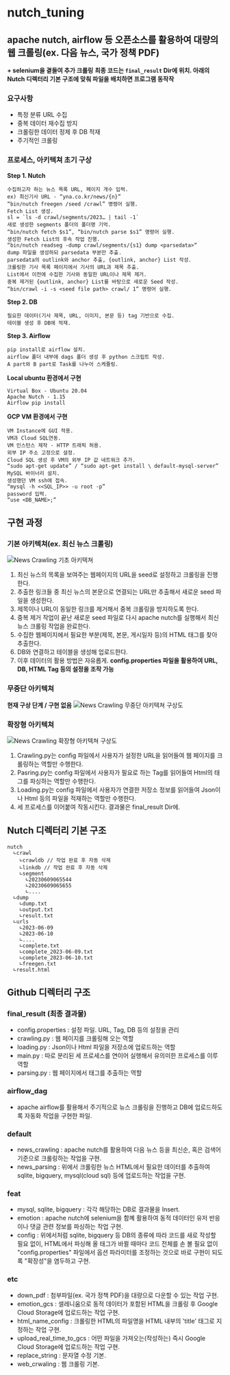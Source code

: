# nutch_tuning
## apache nutch, airflow 등 오픈소스를 활용하여 대량의 웹 크롤링(ex. 다음 뉴스, 국가 정책 PDF)
**+ selenium을 곁들여 추가 크롤링**
**최종 코드는 `final_result` Dir에 위치. 아래의 Nutch 디렉터리 기본 구조에 맞춰 파일을 배치하면 프로그램 동작작**

### 요구사항
- 특정 분류 URL 수집
- 중복 데이터 재수집 방지
- 크롤링한 데이터 정제 후 DB 적재
- 주기적인 크롤링

### 프로세스, 아키텍쳐 초기 구상
**Step 1. Nutch**
```
수집하고자 하는 뉴스 목록 URL, 페이지 개수 입력.
ex) 최신기사 URL - “yna.co.kr/news/{n}”
“bin/nutch freegen /seed /crawl” 명령어 실행.
Fetch List 생성.
sl = `ls -d crawl/segments/2023… | tail -1`
새로 생성한 segments 폴더의 폴더명 기억.
“bin/nutch fetch $s1”, “bin/nutch parse $s1” 명령어 실행.
생성한 Fetch List의 후속 작업 진행.
“bin/nutch readseg -dump crawl/segments/{s1} dump <parsedata>“
dump 파일을 생성하되 parsedata 부분만 추출.
parsedata의 outlink와 anchor 추출, {outlink, anchor} List 작성.
크롤링한 기사 목록 페이지에서 기사의 URL과 제목 추출.
List에서 이전에 수집한 기사와 동일한 URL이나 제목 제거.
중복 제거된 {outlink, anchor} List를 바탕으로 새로운 Seed 작성.
“bin/crawl -i -s <seed file path> crawl/ 1” 명령어 실행.
```
**Step 2. DB**
```
필요한 데이터(기사 제목, URL, 이미지, 본문 등) tag 기반으로 수집.
테이블 생성 후 DB에 적재.
```
**Step 3. Airflow**
```
pip install로 airflow 설치.
airflow 폴더 내부에 dags 폴더 생성 후 python 스크립트 작성.
A part와 B part로 Task를 나누어 스케쥴링.
```

**Local ubuntu 환경에서 구현**
```
Virtual Box - Ubuntu 20.04
Apache Nutch - 1.15
Airflow pip install
```

**GCP VM 환경에서 구현**
```
VM Instance에 GUI 적용.
VM과 Cloud SQL연동.
VM 인스턴스 제작 - HTTP 트래픽 허용.
외부 IP 주소 고정으로 설정.
Cloud SQL 생성 후 VM의 외부 IP 값 네트워크 추가.
“sudo apt-get update” / “sudo apt-get install \ default-mysql-server”
MySQL 바이너리 설치.
생성했던 VM ssh에 접속.
“mysql -h <<SQL_IP>> -u root -p”
password 입력.
“use <DB_NAME>;”
```

## 구현 과정
### 기본 아키텍쳐(ex. 최신 뉴스 크롤링)
![News Crawling 기초 아키텍쳐](https://github.com/21latte1007/nutch_tuning/assets/136875503/f9e977f5-6721-401a-a62b-1b5d9d6a2dc7)
1. 최신 뉴스의 목록을 보여주는 웹페이지의 URL을 seed로 설정하고 크롤링을 진행한다.
2. 추출한 링크들 중 최신 뉴스의 본문으로 연결되는 URL만 추출해서 새로운 seed 파일을 생성한다.
3. 제목이나 URL이 동일한 링크를 제거해서 중복 크롤링을 방지하도록 한다.
4. 중복 제거 작업이 끝난 새로운 seed 파일로 다시 apache nutch를 실행해서 최신 뉴스 크롤링 작업을 완료한다.
5. 수집한 웹페이지에서 필요한 부분(제목, 본문, 게시일자 등)의 HTML 태그를 찾아 추출한다.
6. DB와 연결하고 테이블을 생성해 업로드한다.
7. 이후 데이터의 활용 방법은 자유롭게.
**config.properties 파일을 활용하여 URL, DB, HTML Tag 등의 설정을 조작 가능**

### 무중단 아키텍쳐
**현재 구상 단계 / 구현 없음**
![News Crawling 무중단 아키텍쳐 구상도](https://github.com/21latte1007/nutch_tuning/assets/136875503/8506e228-6acc-4bdf-9288-bb75f61b2d56)

### 확장형 아키텍쳐
![News Crawling 확장형 아키텍쳐 구상도](https://github.com/21latte1007/nutch_tuning/assets/136875503/48125772-d265-49f8-b5e4-95a52cd5498c)
1. Crawling.py는 config 파일에서 사용자가 설정한 URL을 읽어들여 웹 페이지를 크롤링하는 역할만 수행한다.
2. Pasring.py는 config 파일에서 사용자가 필요로 하는 Tag를 읽어들여 Html의 태그를 파싱하는 역할만 수행한다.
3. Loading.py는 config 파일에서 사용자가 연결한 저장소 정보를 읽어들여 Json이나 Html 등의 파일을 적재하는 역할만 수행한다.
4. 세 프로세스를 이어붙여 작동시킨다. 결과물은 final_result Dir에.

## Nutch 디렉터리 기본 구조
```
nutch
  ∟crawl
    ∟crawldb // 작업 완료 후 자동 삭제
    ∟linkdb // 작업 완료 후 자동 삭제
    ∟segment
      ∟20230609065544
      ∟20230609065655
      ∟....
  ∟dump
    ∟dump.txt
    ∟output.txt
    ∟result.txt
  ∟urls
    ∟2023-06-09
    ∟2023-06-10
    ∟....
    ∟complete.txt
    ∟complete_2023-06-09.txt
    ∟complete_2023-06-10.txt
    ∟freegen.txt
  ∟result.html
```

## Github 디렉터리 구조
### final_result (최종 결과물)
- config.properties : 설정 파일. URL, Tag, DB 등의 설정을 관리
- crawling.py : 웹 페이지를 크롤링해 오는 역할
- loading.py : Json이나 Html 파일을 저장소에 업로드하는 역할
- main.py : 따로 분리된 세 프로세스를 연이어 실행해서 유의미한 프로세스를 이루 역할
- parsing.py : 웹 페이지에서 태그를 추출하는 역할

### airflow_dag
- apache airflow를 활용해서 주기적으로 뉴스 크롤링을 진행하고 DB에 업로드하도록 자동화 작업을 구현한 파일.

### default
- news_crawling : apache nutch를 활용하여 다음 뉴스 등을 최신순, 혹은 검색어 기준으로 크롤링하는 작업을 구현.
- news_parsing : 위에서 크롤링한 뉴스 HTML에서 필요한 데이터를 추출하여 sqlite, bigquery, mysql(cloud sql) 등에 업로드하는 작업을 구현.

### feat
- mysql, sqlite, bigquery : 각각 해당하는 DB로 결과물을 Insert.
- emotion : apache nutch에 selenium을 함꼐 활용하여 동적 데이터인 유저 반응이나 댓글 관련 정보를 파싱하는 작업 구현.
- config : 위에서처럼 sqlite, bigquery 등 DB의 종류에 따라 코드를 새로 작성할 필요 없이, HTML에서 파싱해 올 태그가 바뀔 때마다 코드 전체를 손 볼 필요 없이 "config.properties" 파일에서 옵션 파라미터를 조정하는 것으로 바로 구현이 되도록 "확장성"을 염두하고 구현.

### etc
- down_pdf : 첨부파일(ex. 국가 정책 PDF)을 대량으로 다운할 수 있는 작업 구현.
- emotion_gcs : 셀레니움으로 동적 데이터가 포함된 HTML을 크롤링 후 Google Cloud Storage에 업로드하는 작업 구현.
- html_name_config : 크롤링한 HTML의 파일명을 HTML 내부의 'title' 태그로 지정하는 작업 구현.
- upload_real_time_to_gcs : 어떤 파일을 가져오는(작성하는) 즉시 Google Cloud Storage에 업로드하는 작업 구현.
- replace_string : 문자열 수정 기본.
- web_crwaling : 웹 크롤링 기본.
